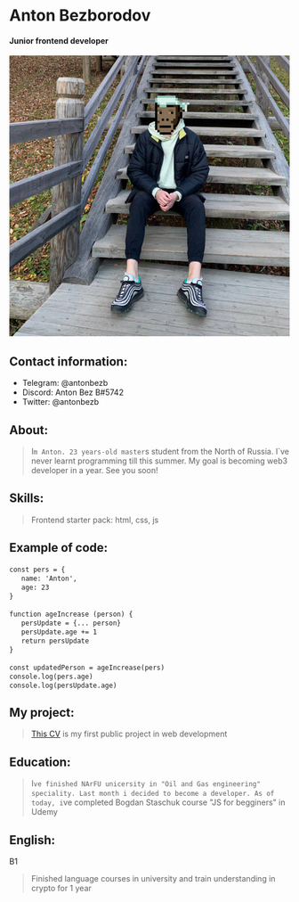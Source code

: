 # Anton Bezborodov
#### Junior frontend developer
![It`s me](https://github.com/antonbudetbezb/rsschool-cv/blob/gh-pages/Avatar%20rsschool.png)

## Contact information:
- Telegram: @antonbezb
- Discord: Anton Bez B#5742
- Twitter: @antonbezb

## About:
> I`m Anton. 23 years-old master`s student from the North of Russia. I`ve never learnt programming till this summer. My goal is becoming web3 developer in a year. See you soon!

## Skills:
> Frontend starter pack: html, css, js

## Example of code:
```
const pers = {
   name: 'Anton',
   age: 23
}

function ageIncrease (person) {
   persUpdate = {... person}
   persUpdate.age += 1
   return persUpdate
}

const updatedPerson = ageIncrease(pers)
console.log(pers.age)
console.log(persUpdate.age)
```

## My project:
> [This CV](https://github.com/antonbudetbezb/rsschool-cv/blob/gh-pages/cv.md) is my first public project in web development

## Education:
> I`ve finished NArFU unicersity in "Oil and Gas engineering" speciality. Last month i decided to become a developer. As of today, i`ve completed Bogdan Staschuk course "JS for begginers" in Udemy

## English:
B1
> Finished language courses in university and train understanding in crypto for 1 year